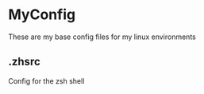 # MyConfig
These are my base config files for my linux environments

## .zhsrc
Config for the zsh shell
